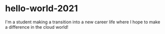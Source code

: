 # hello-world-2021
I'm a student making a transition into a new career life where I hope to make a difference in the cloud world!
